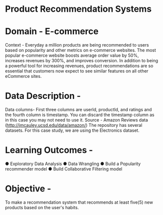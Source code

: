 # Product Recommendation Systems

# Domain - E-commerce
Context - Everyday a million products are being recommended to users based on
popularity and other metrics on e-commerce websites. The most popular e-commerce
website boosts average order value by 50%, increases revenues by 300%, and
improves conversion. In addition to being a powerful tool for increasing revenues,
product recommendations are so essential that customers now expect to see similar
features on all other eCommerce sites.
# Data Description -
Data columns- First three columns are userId, productId, and ratings and the fourth
column is timestamp. You can discard the timestamp column as in this case you may
not need to use it.
Source - Amazon Reviews data (http://jmcauley.ucsd.edu/data/amazon/) The
repository has several datasets. For this case study, we are using the Electronics
dataset.
# Learning Outcomes -
● Exploratory Data Analysis
● Data Wrangling
● Build a Popularity recommender model
● Build Collaborative Filtering model
# Objective - 
To make a recommendation system that recommends at least five(5)
new products based on the user's habits.


